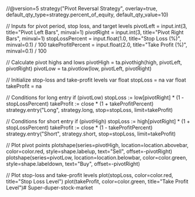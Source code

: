 //@version=5
strategy("Pivot Reversal Strategy", overlay=true, default_qty_type=strategy.percent_of_equity, default_qty_value=10)

// Inputs for pivot period, stop loss, and target levels
pivotLeft = input.int(3, title="Pivot Left Bars", minval=1)
pivotRight = input.int(3, title="Pivot Right Bars", minval=1)
stopLossPercent = input.float(1.0, title="Stop Loss (%)", minval=0.1) / 100
takeProfitPercent = input.float(2.0, title="Take Profit (%)", minval=0.1) / 100

// Calculate pivot highs and lows
pivotHigh = ta.pivothigh(high, pivotLeft, pivotRight)
pivotLow = ta.pivotlow(low, pivotLeft, pivotRight)

// Initialize stop-loss and take-profit levels
var float stopLoss = na
var float takeProfit = na

// Conditions for long entry
if (pivotLow)
    stopLoss := low[pivotRight] * (1 - stopLossPercent)
    takeProfit := close * (1 + takeProfitPercent)
    strategy.entry("Long", strategy.long, stop=stopLoss, limit=takeProfit)

// Conditions for short entry
if (pivotHigh)
    stopLoss := high[pivotRight] * (1 + stopLossPercent)
    takeProfit := close * (1 - takeProfitPercent)
    strategy.entry("Short", strategy.short, stop=stopLoss, limit=takeProfit)

// Plot pivot points
plotshape(series=pivotHigh, location=location.abovebar, color=color.red, style=shape.labelup, text="Sell", offset=-pivotRight)
plotshape(series=pivotLow, location=location.belowbar, color=color.green, style=shape.labeldown, text="Buy", offset=-pivotRight)

// Plot stop-loss and take-profit levels
plot(stopLoss, color=color.red, title="Stop Loss Level")
plot(takeProfit, color=color.green, title="Take Profit Level")# Super-duper-stock-market
